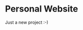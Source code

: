 # Personal Website

<body>
<div class=”entry-meta”><a class=”entry-date July 31, 2021</a></div>
</body>

Just a new project :-)

